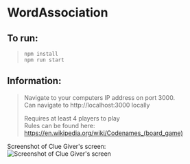 ﻿# WordAssociation

## To run:
> ```
> npm install  
> npm run start  
> ```

## Information:
> Navigate to your computers IP address on port 3000.  
> Can navigate to http://localhost:3000 locally  
>
> Requires at least 4 players to play  
> Rules can be found here: https://en.wikipedia.org/wiki/Codenames_(board_game)  

Screenshot of Clue Giver's screen:  
![Screenshot of Clue Giver's screen](https://i.imgur.com/4LAbLQz.png)  

